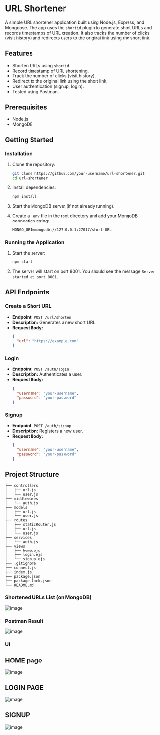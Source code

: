 # URL Shortener

A simple URL shortener application built using Node.js, Express, and Mongoose. The app uses the `shortid` plugin to generate short URLs and records timestamps of URL creation. It also tracks the number of clicks (visit history) and redirects users to the original link using the short link.

## Features

- Shorten URLs using `shortid`.
- Record timestamp of URL shortening.
- Track the number of clicks (visit history).
- Redirect to the original link using the short link.
- User authentication (signup, login).
- Tested using Postman.

## Prerequisites

- Node.js
- MongoDB

## Getting Started

### Installation

1. Clone the repository:

    ```sh
    git clone https://github.com/your-username/url-shortener.git
    cd url-shortener
    ```

2. Install dependencies:

    ```sh
    npm install
    ```

3. Start the MongoDB server (if not already running).

4. Create a `.env` file in the root directory and add your MongoDB connection string:

    ```env
    MONGO_URI=mongodb://127.0.0.1:27017/short-URL
    ```

### Running the Application

1. Start the server:

    ```sh
    npm start
    ```

2. The server will start on port 8001. You should see the message `Server started at port 8001`.

## API Endpoints

### Create a Short URL

- **Endpoint:** `POST /url/shorten`
- **Description:** Generates a new short URL.
- **Request Body:**
  ```json
  {
    "url": "https://example.com"
  }
  ```

### Login

- **Endpoint:** `POST /auth/login`
- **Description:** Authenticates a user.
- **Request Body:**
  ```json
  {
    "username": "your-username",
    "password": "your-password"
  }
  ```

### Signup

- **Endpoint:** `POST /auth/signup`
- **Description:** Registers a new user.
- **Request Body:**
  ```json
  {
    "username": "your-username",
    "password": "your-password"
  }
  ```

## Project Structure

```
├── controllers
│   ├── url.js
│   └── user.js
├── middlewares
│   └── auth.js
├── models
│   ├── url.js
│   └── user.js
├── routes
│   ├── staticRouter.js
│   ├── url.js
│   └── user.js
├── services
│   └── auth.js
├── views
│   ├── home.ejs
│   ├── login.ejs
│   └── signup.ejs
├── .gitignore
├── connect.js
├── index.js
├── package.json
├── package-lock.json
└── README.md
```

### Shortened URLs List (on MongoDB)

![image](https://github.com/user-attachments/assets/245111b6-e012-4110-ae7b-ad30f947934d)

### Postman Result

![image](https://github.com/user-attachments/assets/dfd5e3bd-dbd0-481c-9142-031f78cad2eb)

### UI

## HOME page

![image](https://github.com/user-attachments/assets/8b961ce0-f581-4e3c-802a-dfcb78f78505)

## LOGIN PAGE

![image](https://github.com/user-attachments/assets/7dcfd9d1-ecb8-423d-804d-5bbaf0cfbf80)

## SIGNUP

![image](https://github.com/user-attachments/assets/bf15010a-880c-4cc2-82a3-d234bf80da7f)




